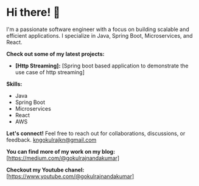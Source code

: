 # Hi there! 👋

I'm a passionate software engineer with a focus on building scalable and efficient applications. I specialize in Java, Spring Boot, Microservices, and React. 

**Check out some of my latest projects:**

* **[Http Streaming]:** [Spring boot based application to demonstrate the use case of http streaming]

**Skills:**
* Java
* Spring Boot
* Microservices
* React
* AWS

**Let's connect!** Feel free to reach out for collaborations, discussions, or feedback. kngokulrajkn@gmail.com

**You can find more of my work on my blog:** [https://medium.com/@gokulrajnandakumar]

**Checkout my Youtube chanel:** [https://www.youtube.com/@gokulrajnandakumar]
